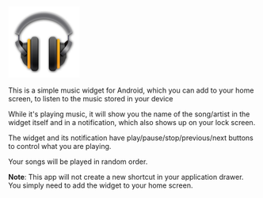 ![ic_launcher.png](app/src/main/res/drawable-xxhdpi/ic_launcher.png)

This is a simple music widget for Android, which you can add to your home screen, to listen to the music stored in your device

While it's playing music, it will show you the name of the song/artist in the widget itself and in a notification, which also shows up on your lock screen.


The widget and its notification have play/pause/stop/previous/next buttons to control what you are playing.

Your songs will be played in random order.

**Note**: This app will not create a new shortcut in your application drawer. You simply need to add the widget to your home screen.
